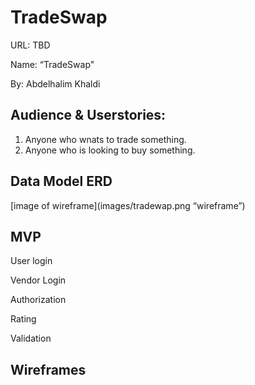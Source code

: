 # TradeSwap
URL: TBD 

Name: “TradeSwap" 
  

By: Abdelhalim Khaldi 

## Audience & Userstories: 
1. Anyone who wnats to trade something. 
2. Anyone who is looking to buy something.

## Data Model ERD
[image of wireframe](images/tradewap.png “wireframe”)

## MVP
User login

Vendor Login

Authorization

Rating

Validation

## Wireframes





